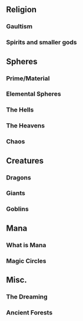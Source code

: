 ## Religion
### Gaultism

### Spirits and smaller gods

## Spheres
### Prime/Material
### Elemental Spheres
### The Hells

### The Heavens

### Chaos
## Creatures
### Dragons
### Giants
### Goblins

## Mana
### What is Mana
### Magic Circles

## Misc.
### The Dreaming

### Ancient Forests
